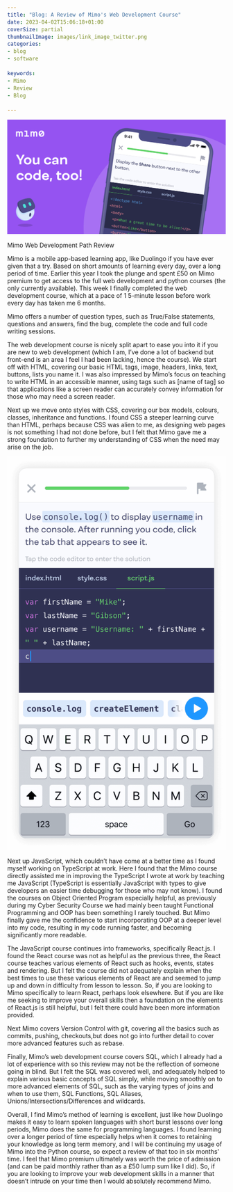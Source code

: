 ```yaml
---
title: "Blog: A Review of Mimo's Web Development Course"
date: 2023-04-02T15:06:18+01:00
coverSize: partial
thumbnailImage: images/link_image_twitter.png
categories:
- blog
- software

keywords:
- Mimo
- Review
- Blog

---
```


![Image alt Source: getmimo.com](images/link_image_twitter.png)

Mimo Web Development Path Review 

 

Mimo is a mobile app-based learning app, like Duolingo if you have ever given that a try. Based on short amounts of learning every day, over a long period of time. Earlier this year I took the plunge and spent £50 on Mimo premium to get access to the full web development and python courses (the only currently available). This week I finally completed the web development course, which at a pace of 1 5-minute lesson before work every day has taken me 6 months.  

Mimo offers a number of question types, such as True/False statements, questions and answers, find the bug, complete the code and full code writing sessions. 

The web development course is nicely split apart to ease you into it if you are new to web development (which I am, I’ve done a lot of backend but front-end is an area I feel I had been lacking, hence the course). We start off with HTML, covering our basic HTML tags, image, headers, links, text, buttons, lists you name it. I was also impressed by Mimo’s focus on teaching to write HTML in an accessible manner, using tags such as [name of tag] so that applications like a screen reader can accurately convey information for those who may need a screen reader. 

Next up we move onto styles with CSS, covering our box models, colours, classes, inheritance and functions. I found CSS a steeper learning curve than HTML, perhaps because CSS was alien to me, as designing web pages is not something I had not done before, but I felt that Mimo gave me a strong foundation to further my understanding of CSS when the need may arise on the job.  


![Image alt Source: getmimo.com](images/mimo-lesson.png)


Next up JavaScript, which couldn’t have come at a better time as I found myself working on TypeScript at work. Here I found that the Mimo course directly assisted me in improving the TypeScript I wrote at work by teaching me JavaScript (TypeScript is essentially JavaScript with types to give developers an easier time debugging for those who may not know). I found the courses on Object Oriented Program especially helpful, as previously during my Cyber Security Course we had mainly been taught Functional Programming and OOP has been something I rarely touched. But Mimo finally gave me the confidence to start incorporating OOP at a deeper level into my code, resulting in my code running faster, and becoming significantly more readable.  

The JavaScript course continues into frameworks, specifically React.js. I found the React course was not as helpful as the previous three, the React course teaches various elements of React such as hooks, events, states and rendering. But I felt the course did not adequately explain when the best times to use these various elements of React are and seemed to jump up and down in difficulty from lesson to lesson. So, if you are looking to Mimo specifically to learn React, perhaps look elsewhere. But if you are like me seeking to improve your overall skills then a foundation on the elements of React.js is still helpful, but I felt there could have been more information provided. 

Next Mimo covers Version Control with git, covering all the basics such as commits, pushing, checkouts,but does not go into further detail to cover more advanced features such as rebase.  

 

Finally, Mimo’s web development course covers SQL, which I already had a lot of experience with so this review may not be the reflection of someone going in blind. But I felt the SQL was covered well, and adequately helped to explain various basic concepts of SQL simply, while moving smoothly on to more advanced elements of SQL, such as the varying types of joins and when to use them, SQL Functions, SQL Aliases, Unions/Intersections/Differences and wildcards. 

 

Overall, I find Mimo’s method of learning is excellent, just like how Duolingo makes it easy to learn spoken languages with short burst lessons over long periods, Mimo does the same for programming languages. I found learning over a longer period of time especially helps when it comes to retaining your knowledge as long term memory, and I will be continuing my usage of Mimo into the Python course, so expect a review of that too in six months' time. I feel that Mimo premium ultimately was worth the price of admission (and can be paid monthly rather than as a £50 lump sum like I did). So, if you are looking to improve your web development skills in a manner that doesn’t intrude on your time then I would absolutely recommend Mimo.  
